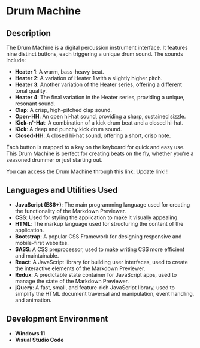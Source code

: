 <h1>Drum Machine</h1>

<h2>Description</h2>

The Drum Machine is a digital percussion instrument interface. It features nine distinct buttons, each triggering a unique drum sound. The sounds include:

- **Heater 1**: A warm, bass-heavy beat.
- **Heater 2**: A variation of Heater 1 with a slightly higher pitch.
- **Heater 3**: Another variation of the Heater series, offering a different tonal quality.
- **Heater 4**: The final variation in the Heater series, providing a unique, resonant sound.
- **Clap**: A crisp, high-pitched clap sound.
- **Open-HH**: An open hi-hat sound, providing a sharp, sustained sizzle.
- **Kick-n'-Hat**: A combination of a kick drum beat and a closed hi-hat.
- **Kick**: A deep and punchy kick drum sound.
- **Closed-HH**: A closed hi-hat sound, offering a short, crisp note.

Each button is mapped to a key on the keyboard for quick and easy use. This Drum Machine is perfect for creating beats on the fly, whether you're a seasoned drummer or just starting out.

You can access the Drum Machine through this link:
Update link!!!
<br />

<h2>Languages and Utilities Used</h2>

- <b>JavaScript (ES6+)</b>: The main programming language used for creating the functionality of the Markdown Previewer.
- <b>CSS</b>: Used for styling the application to make it visually appealing.
- <b>HTML</b>: The markup language used for structuring the content of the application.
- <b>Bootstrap</b>: A popular CSS Framework for designing responsive and mobile-first websites.
- <b>SASS</b>: A CSS preprocessor, used to make writing CSS more efficient and maintainable.
- <b>React</b>: A JavaScript library for building user interfaces, used to create the interactive elements of the Markdown Previewer.
- <b>Redux</b>: A predictable state container for JavaScript apps, used to manage the state of the Markdown Previewer.
- <b>jQuery</b>: A fast, small, and feature-rich JavaScript library, used to simplify the HTML document traversal and manipulation, event handling, and animation.

<h2>Development Environment</h2>

- <b>Windows 11</b>
- <b>Visual Studio Code</b>

